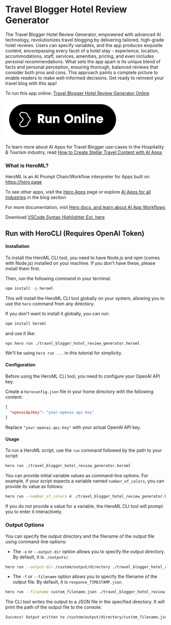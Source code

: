 # Travel Blogger Hotel Review Generator

The Travel Blogger Hotel Review Generator, empowered with advanced AI technology, revolutionizes travel blogging by delivering tailored, high-grade hotel reviews. Users can specify variables, and the app produces exquisite content, encompassing every facet of a hotel stay - experience, location, accommodations, staff, services, amenities, pricing, and even includes personal recommendations. What sets the app apart is its unique blend of facts and personal perception, ensuring thorough, balanced reviews that consider both pros and cons. This approach paints a complete picture to enable readers to make well-informed decisions. Get ready to reinvent your travel blog with this app!

To run this app online: [Travel Blogger Hotel Review Generator Online](https://hero.page/app/travel-blogger-hotel-review-generator-ai-powered-comprehensive-hotel-reviews/9NAqfBKCpCmJbyBw7pKs)

[![Run Travel Blogger Hotel Review Generator Online](/assets/run.svg)](https://hero.page/app/travel-blogger-hotel-review-generator-ai-powered-comprehensive-hotel-reviews/9NAqfBKCpCmJbyBw7pKs)

To learn more about AI Apps for Travel Blogger use-cases in the Hospitality & Tourism industry, read [How to Create Stellar Travel Content with AI Apps](https://hero.page/blog/ai/hospitality-and-tourism/how-to-create-stellar-travel-content-with-ai-apps/170984)

### What is HeroML?
HeroML is an AI Prompt Chain/Workflow interpreter for Apps built on https://hero.page 

To see other apps, visit the [Hero Apps](https://hero.page/apps) page or explore [AI Apps for all industries](https://hero.page/blog) in the blog section

For more documentation, visit [Hero docs, and learn about AI App Workflows](https://hero.page/tutorials/introduction-to-heroml)

Download [VSCode Syntax Highlighter Ext. here](https://marketplace.visualstudio.com/items?itemName=hero-page.heroml)

## Run with HeroCLI (Requires OpenAI Token)

#### Installation

To install the HeroML CLI tool, you need to have Node.js and npm (comes with Node.js) installed on your machine. If you don't have these, please install them first. 

Then, run the following command in your terminal:

```bash
npm install -g heroml
```

This will install the HeroML CLI tool globally on your system, allowing you to use the `hero` command from any directory.

If you don't want to install it globally, you can run:

```bash
npm install heroml
```

and use it like:

```bash
npx hero run ./travel_blogger_hotel_review_generator.heroml
```

We'll be using `hero run ...` in this tutorial for simplicity.

#### Configuration

Before using the HeroML CLI tool, you need to configure your OpenAI API key. 

Create a `heroconfig.json` file in your home directory with the following content:

```json
{
  "openaiApiKey": "your-openai-api-key"
}
```

Replace `"your-openai-api-key"` with your actual OpenAI API key.

#### Usage

To run a HeroML script, use the `run` command followed by the path to your script:

```bash
hero run ./travel_blogger_hotel_review_generator.heroml
```

You can provide initial variable values as command-line options. For example, if your script expects a variable named `number_of_colors`, you can provide its value as follows:

```bash
hero run --number_of_colors 4 ./travel_blogger_hotel_review_generator.heroml
```

If you do not provide a value for a variable, the HeroML CLI tool will prompt you to enter it interactively.

### Output Options

You can specify the output directory and the filename of the output file using command-line options:

- The `-o` or `--output-dir` option allows you to specify the output directory. By default, it is `./outputs/`.

```bash
hero run --output-dir /custom/output/directory ./travel_blogger_hotel_review_generator.heroml
```

- The `-f` or `--filename` option allows you to specify the filename of the output file. By default, it is `response_TIMESTAMP.json`.

```bash
hero run --filename custom_filename.json ./travel_blogger_hotel_review_generator.heroml
```

The CLI tool writes the output to a JSON file in the specified directory. It will print the path of the output file to the console:

```bash
Success! Output written to /custom/output/directory/custom_filename.json
```

